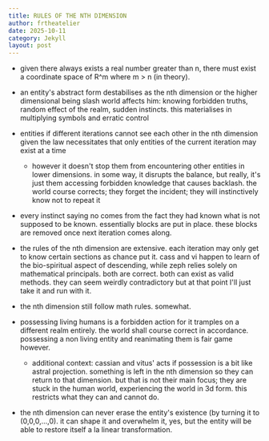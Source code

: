 ```yaml
---
title: RULES OF THE NTH DIMENSION
author: frtheatelier
date: 2025-10-11
category: Jekyll
layout: post
---
```


- given there always exists a real number greater than n, there must exist a coordinate space of R^m where m > n (in theory).

- an entity's abstract form destabilises as the nth dimension or the higher dimensional being slash world affects him: knowing forbidden truths, random effect of the realm, sudden instincts. this materialises in multiplying symbols and erratic control

- entities if different iterations cannot see each other in the nth dimension given the law necessitates that only entities of the current iteration may exist at a time

    - however it doesn't stop them from encountering other entities in lower dimensions. in some way, it disrupts the balance, but really, it's just them accessing forbidden knowledge that causes backlash. the world course corrects; they forget the incident; they will instinctively know not to repeat it

- every instinct saying no comes from the fact they had known what is not supposed to be known. essentially blocks are put in place. these blocks are removed once next iteration comes along.

- the rules of the nth dimension are extensive. each iteration may only get to know certain sections as chance put it. cass and vi happen to learn of the bio-spiritual aspect of descending, while zeph relies solely on mathematical principals. both are correct. both can exist as valid methods. they can seem weirdly contradictory but at that point I'll just take it and run with it.

- the nth dimension still follow math rules. somewhat.

- possessing living humans is a forbidden action for it tramples on a different realm entirely. the world shall course correct in accordance. possessing a non living entity and reanimating them is fair game however.

    - additional context: cassian and vitus' acts if possession is a bit like astral projection. something is left in the nth dimension so they can return to that dimension. but that is not their main focus; they are stuck in the human world, experiencing the world in 3d form. this restricts what they can and cannot do.

- the nth dimension can never erase the entity's existence (by turning it to (0,0,0,...,0). it can shape it and overwhelm it, yes, but the entity will be able to restore itself a la linear transformation.



